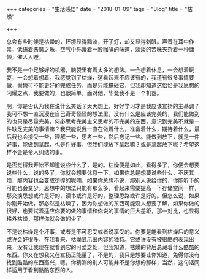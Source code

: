 +++
categories = "生活感悟"
date = "2018-01-09"
tags = "Blog"
title = "枯燥"

+++

总会有些时候是枯燥的，环境显得黯淡，开了灯，却又显得刺眼。声音在耳中作祟，低语着恶魔之乐，空气中弥漫着一股咖啡的味道，淡淡的苦味夹杂着一种慵懒，催人入睡。
<!--more-->
我不是一个足够好的机器，脑袋里有着太多的想法。一会想着休息，一会想着玩耍，一会想着想着。我感觉到了枯燥，这看起来不应该有的，我还有很多事情要做，偷懒可不能更好的完成任务，而是只能搞砸它，但我却知道这恰恰是我思想的闪耀之点，我要做的，也很简单，面对他，毕竟我不是一个机器。

啊，你是否认为我在说什么笑话？天天想上，好好学习才是我应该宣扬的主基调？我可不想一直沉浸在自己奇奇怪怪的想法里，没有什么是应该完美的，我们能做到的也只是尽量完美，何必思考完美主义思考的不完美的东西，意识到完美不就是一件缺乏完美的事情嘛？我只能说我一直在做着什么，准备着什么，期待着什么，最后我也会接受一些，理解一些，思考一些，然后忘记一些。能做到放下，就是一件好事，能做到拿起，也是件好事，但我们能放下拿起嘛？或是拿起放下呢？希望这样不会是令人纠结的事。

是否觉得我开始不知道说些什么了，是的。枯燥便是如此，看得多了，你便会想要说些什么，说的多了，你就会想要休息一下，如果你总是想要说些什么，不厌其烦，那内容也会变成彷徨的呢喃，如果你总想不说，那别人说给你的，你能听下的可能也会变少。思想中的想法只能有那么多，看起来需要提高一下存储空间一样，那交换思想或许是好的，读书或许是好的，整理思路或许是好的。但怎么说，如果你刚开始做，那必然是枯燥了，因为你想做的东西可能没人想要了解，如果你做的很好，也要试着适应你要的做的事情和你说的事情的巨大差距，那一对比，也显得格外枯燥，那样你就会做的少了。

不是说枯燥是个坏事，或者是不可忍受或者说享受的。你要是能看到枯燥后的意义或许会好很多，在我看来，枯燥显示出内容的独特。它或许没有被很酷的表现出来，没有让我现在就看到它的可爱之处，但我知道，枯燥的背后总藏着什么酷酷的东西。你又在想我又在宣扬正能量了，不是的，我只是想要让你知道，免得你没有找到酷酷的东西高兴，嗯，你猜测的别人可能并不是你想的那样，当然，这句话同样适用于看到酷酷东西的人。